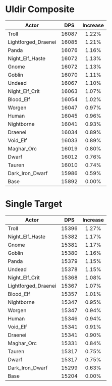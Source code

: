 # Uldir Composite
| Actor | DPS | Increase |
|---|:---:|:---:|
|Troll|16087|1.22%|
|Lightforged_Draenei|16085|1.21%|
|Panda|16076|1.16%|
|Night_Elf_Haste|16072|1.13%|
|Gnome|16072|1.13%|
|Goblin|16070|1.11%|
|Undead|16067|1.10%|
|Night_Elf_Crit|16063|1.07%|
|Blood_Elf|16054|1.02%|
|Worgen|16047|0.97%|
|Human|16045|0.96%|
|Nightborne|16041|0.93%|
|Draenei|16034|0.89%|
|Void_Elf|16033|0.89%|
|Maghar_Orc|16019|0.80%|
|Dwarf|16012|0.76%|
|Tauren|16010|0.74%|
|Dark_Iron_Dwarf|15986|0.59%|
|Base|15892|0.00%|

# Single Target
| Actor | DPS | Increase |
|---|:---:|:---:|
|Troll|15396|1.27%|
|Night_Elf_Haste|15382|1.17%|
|Gnome|15381|1.17%|
|Goblin|15380|1.16%|
|Panda|15379|1.15%|
|Undead|15378|1.15%|
|Night_Elf_Crit|15368|1.08%|
|Lightforged_Draenei|15367|1.07%|
|Blood_Elf|15357|1.01%|
|Nightborne|15347|0.95%|
|Worgen|15347|0.94%|
|Human|15346|0.94%|
|Void_Elf|15341|0.91%|
|Draenei|15341|0.90%|
|Maghar_Orc|15331|0.84%|
|Tauren|15317|0.75%|
|Dwarf|15317|0.75%|
|Dark_Iron_Dwarf|15299|0.63%|
|Base|15204|0.00%|
